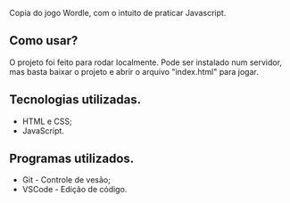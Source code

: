 Copia do jogo Wordle, com o intuito de praticar Javascript.
## Como usar?
O projeto foi feito para rodar localmente. Pode ser instalado num servidor, mas basta baixar o projeto e abrir o arquivo "index.html" para jogar.

## Tecnologias utilizadas.

- HTML e CSS;
- JavaScript.
## Programas utilizados.
- Git - Controle de vesão;
- VSCode - Edição de código.
